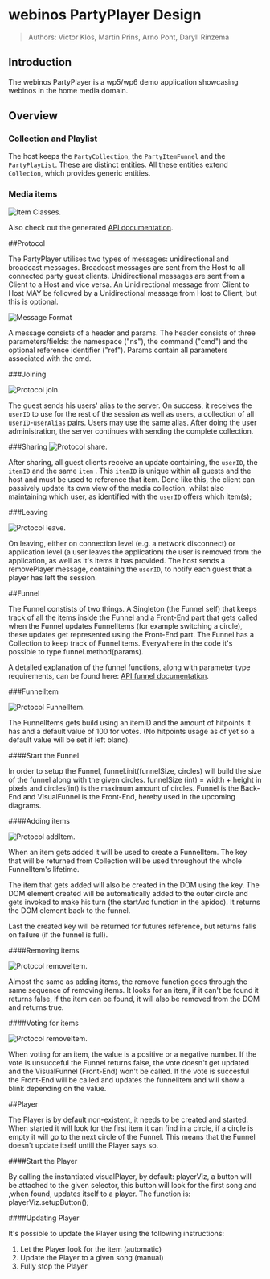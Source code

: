 <!--
This file is part of webinos platform.

Licensed under the Apache License, Version 2.0 (the "License");
you may not use this file except in compliance with the License.
You may obtain a copy of the License at

http://www.apache.org/licenses/LICENSE-2.0

Unless required by applicable law or agreed to in writing, software
distributed under the License is distributed on an "AS IS" BASIS,
WITHOUT WARRANTIES OR CONDITIONS OF ANY KIND, either express or implied.
See the License for the specific language governing permissions and
limitations under the License.

(C) Copyright 2012, TNO

Author Victor Klos, Martin Prins, Arno Pont, Daryll Rinzema
-->

# webinos PartyPlayer Design

> Authors: Victor Klos, Martin Prins, Arno Pont, Daryll Rinzema

## Introduction

The webinos PartyPlayer is a wp5/wp6 demo application showcasing webinos in the
home media domain.

## Overview

### Collection and Playlist

The host keeps the `PartyCollection`, the `PartyItemFunnel` and the `PartyPlayList`. These are distinct entities.
All these entities extend `Collecion`, which provides generic entities.

### Media items

![Item Classes](figures/common_classes.png "Media Classes defined in partyplayer.common").

Also check out the generated [API documentation](apidoc/index.html).

##Protocol

The PartyPlayer utilises two types of messages: unidirectional and broadcast messages.
Broadcast messages are sent from the Host to all connected party guest clients.
Unidirectional messages are sent from a Client to a Host and vice versa.
An Unidirectional message from Client to Host MAY be followed by a Unidirectional message from Host to Client, but this is optional.

![Message Format](figures/common_classes_message.png "Message format")

A message consists of a header and params. The header consists of three parameters/fields: the namespace ("ns"), the command ("cmd") and the optional reference identifier ("ref"). Params contain all parameters associated with the cmd.

###Joining

![Protocol join](figures/protocol_join.png "A party guest client connects to the server").

The guest sends his users' alias to the server. On success, it receives the `userID` to use for the rest of the session as well as `users`, a collection of all `userID`-`userAlias` pairs. Users may use the same alias. After doing the user administration, the server continues with sending the complete collection.

###Sharing
![Protocol share](figures/protocol_share.png "A party guest shares content").

After sharing, all guest clients receive an update containing, the `userID`, the `itemID` and the same `item` . This `itemID` is unique within all guests and the host and must be used to reference that item. Done like this, the client can passively update its own view of the media collection, whilst also maintaining which user, as identified with the `userID` offers which item(s);

###Leaving

![Protocol leave](figures/protocol_leave.png "A party guest leaves the party").

On leaving, either on connection level (e.g. a network disconnect) or application level (a user leaves the application) the user is removed from the application, as well as it's items it has provided.
The host sends a removePlayer message, containing the `userID`, to notify each guest that a player has left the session.

##Funnel

The Funnel constists of two things. A Singleton (the Funnel self) that keeps track of all the items inside the Funnel and a Front-End part that gets called when the Funnel updates FunnelItems (for example switching a circle), these updates get represented using the Front-End part. The Funnel has a Collection to keep track of FunnelItems. Everywhere in the code it's possible to type funnel.method(params).

A detailed explanation of the funnel functions, along with parameter type requirements, can be found here:
[API funnel documentation](apidoc/symbols/funnel.html). 

###FunnelItem

![Protocol FunnelItem](figures/common_classes_funnelItem.png "The FunnelItem").

The FunnelItems gets build using an itemID and the amount of hitpoints it has and a default value of 100 for votes. (No hitpoints usage as of yet so a default value will be set if left blanc). 

####Start the Funnel

In order to setup the Funnel, funnel.init(funnelSize, circles) will build the size of the funnel along with the given circles. funnelSize (int) =  width + height in pixels and circles(int) is the maximum amount of circles. Funnel is the Back-End and VisualFunnel is the Front-End, hereby used in the upcoming diagrams.

####Adding items

![Protocol addItem](figures/protocol_funnel_addItem.png "Add an item to the funnel").

When an item gets added it will be used to create a FunnelItem. The key that will be returned from Collection will be used throughout the whole FunnelItem's lifetime.

The item that gets added will also be created in the DOM using the key. The DOM element created will be automatically added to the outer circle and gets invoked to make his turn (the startArc function in the apidoc). It returns the DOM element back to the funnel.

Last the created key will be returned for futures reference, but returns falls on failure (if the funnel is full).

####Removing items

![Protocol removeItem](figures/protocol_funnel_removeItem.png "Remove an item from the funnel").

Almost the same as adding items, the remove function goes through the same sequence of removing items. It looks for an item, if it can't be found it returns false, if the item can be found, it will also be removed from the DOM and returns true.

####Voting for items

![Protocol removeItem](figures/protocol_funnel_voteItem.png "Voting for an Item of the funnel").

When voting for an item, the value is a positive or a negative number. If the vote is unsucceful the Funnel returns false, the vote doesn't get updated and the VisualFunnel (Front-End) won't be called. If the vote is succesful the Front-End will be called and updates the funnelItem and will show a blink depending on the value.

##Player

The Player is by default non-existent, it needs to be created and started. When started it will look for the first item it can find in a circle, if a circle is empty it will go to the next circle of the Funnel. This means that the Funnel doesn't update itself untill the Player says so.

####Start the Player

By calling the instantiated visualPlayer, by default: playerViz, a button will be attached to the given selector, this button will look for the first song and ,when found, updates itself to a player. The function is: playerViz.setupButton();

####Updating Player

It's possible to update the Player using the following instructions:

1.  Let the Player look for the item (automatic)
2.  Update the Player to a given song (manual)
3.  Fully stop the Player


